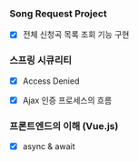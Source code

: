 ### Song Request Project

- [x] 전체 신청곡 목록 조회 기능 구현



### 스프링 시큐리티

- [x] Access Denied
- [x] Ajax 인증 프로세스의 흐름



### 프론트엔드의 이해 (Vue.js)

- [x] async & await